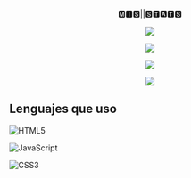 <p align="center"
 [![Typing SVG](https://readme-typing-svg.demolab.com?font=Fira+Code&pause=1000&random=false&width=435&lines=Hola+soy+Iker+Erdociain)](https://git.io/typing-svg)

<p align="center">🅼🅸🆂||🆂🆃🅰🆃🆂</p>

<p align="center">
 <img src="https://streak-stats.demolab.com?user=IkerOwO&theme=calm&border_radius=15&date_format=M%20j%5B%2C%20Y%5D"/>

<p align="center">
 <img src="https://github-readme-stats-eight-theta.vercel.app/api/top-langs/?username=IkerOwO&layout=compact&langs_count=8&theme=radical&locale=en"/>
<p align="center">
    <img src="https://github-readme-activity-graph.vercel.app/graph?username=IkerOwO&theme=modern-lilac"/>

 <p align="center">
 <img src="https://github-readme-stats.vercel.app/api/pin/?username=IkerOwO&repo=Mi-Web"/>

## Lenguajes que uso


![HTML5](https://img.shields.io/badge/html5-%23E34F26.svg?style=for-the-badge&logo=html5&logoColor=white)


![JavaScript](https://img.shields.io/badge/javascript-%23323330.svg?style=for-the-badge&logo=javascript&logoColor=%23F7DF1E)


![CSS3](https://img.shields.io/badge/css3-%231572B6.svg?style=for-the-badge&logo=css3&logoColor=white)
